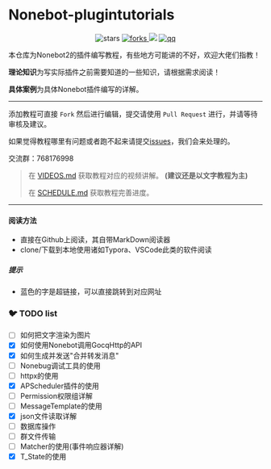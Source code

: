 # Nonebot-plugintutorials
<p align="center">
  <img src="https://img.shields.io/github/stars/MRSlouzk/Nonebot-plugintutorials?style=social" alt="stars">
  <a href="https://github.com/MRSlouzk/Nonebot-plugintutorials/fork">
    <img src="https://img.shields.io/github/forks/MRSlouzk/Nonebot-plugintutorials?label=Fork" alt="forks">
  </a>
  <img src="https://img.shields.io/badge/%E5%AE%8C%E6%88%90%E5%BA%A6-60%25-yellowgreen">
  <a href="https://jq.qq.com/?_wv=1027&k=OrAdhOKy">
    <img src="https://img.shields.io/badge/QQ%E7%BE%A4-768176998-red" alt="qq">
  </a>
</p>  

本仓库为Nonebot2的插件编写教程，有些地方可能讲的不好，欢迎大佬们指教！

**理论知识**为写实际插件之前需要知道的一些知识，请根据需求阅读！

**具体案例**为具体Nonebot插件编写的详解。

------

添加教程可直接 `Fork` 然后进行编辑，提交请使用 `Pull Request` 进行，并请等待审核及建议。

如果觉得教程哪里有问题或者跑不起来请提交[issues](https://github.com/MRSlouzk/Nonebot-plugintutorials/issues)，我们会来处理的。

交流群：768176998

> 在 [VIDEOS.md](VIDEOS.md) 获取教程对应的视频讲解。 **(建议还是以文字教程为主)**
>
> 在 [SCHEDULE.md](SCHEDULE.md) 获取教程完善进度。

------

#### 阅读方法

- 直接在Github上阅读，其自带MarkDown阅读器
- clone/下载到本地使用诸如Typora、VSCode此类的软件阅读

##### 提示

- 蓝色的字是超链接，可以直接跳转到对应网址

### 🐦 TODO list

- [ ] 如何把文字渲染为图片
- [x] 如何使用Nonebot调用GocqHttp的API
- [x] 如何生成并发送"合并转发消息"
- [ ] Nonebug调试工具的使用
- [ ] httpx的使用
- [x] APScheduler插件的使用
- [ ] Permission权限组详解
- [ ] MessageTemplate的使用
- [x] json文件读取详解
- [ ] 数据库操作
- [ ] 群文件传输
- [ ] Matcher的使用(事件响应器详解)
- [x] T_State的使用
